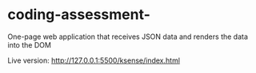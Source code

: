 # coding-assessment-

 One-page web application that receives JSON data and renders the data into the DOM
 
 Live version: http://127.0.0.1:5500/ksense/index.html

